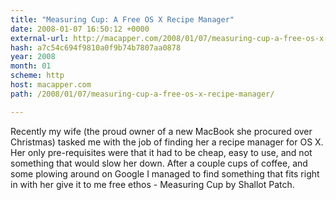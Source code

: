```yaml
---
title: "Measuring Cup: A Free OS X Recipe Manager"
date: 2008-01-07 16:50:12 +0000
external-url: http://macapper.com/2008/01/07/measuring-cup-a-free-os-x-recipe-manager/
hash: a7c54c694f9810a0f9b74b7807aa0878
year: 2008
month: 01
scheme: http
host: macapper.com
path: /2008/01/07/measuring-cup-a-free-os-x-recipe-manager/

---
```


Recently my wife (the proud owner of a new MacBook she procured over Christmas) tasked me with the job of finding her a recipe manager for OS X.  Her only pre-requisites were that it had to be cheap, easy to use, and not something that would slow her down.  After a couple cups of coffee, and some plowing around on Google I managed to find something that fits right in with her give it to me free ethos - Measuring Cup by Shallot Patch.
